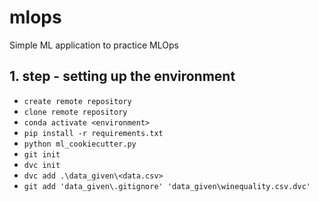 # mlops
Simple ML application to practice MLOps

## 1. step - setting up the environment
- ``create remote repository``
- ``clone remote repository``
- ``conda activate <environment>``
- ``pip install -r requirements.txt``
- ``python ml_cookiecutter.py``
- ``git init``
- ``dvc init``
- ``dvc add .\data_given\<data.csv>``
- ``git add 'data_given\.gitignore' 'data_given\winequality.csv.dvc'``
